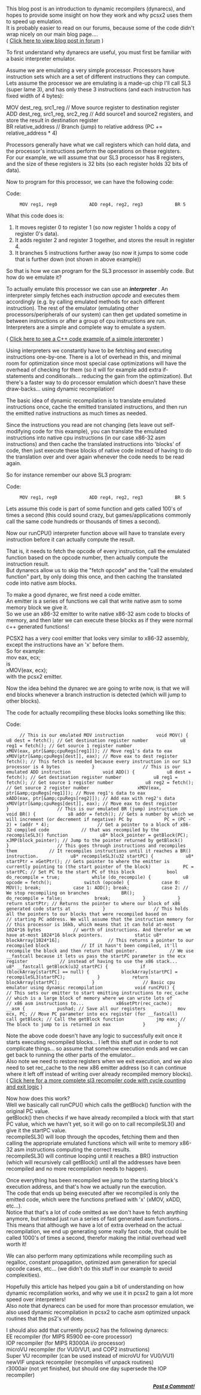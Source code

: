 <div class="single-article">

<div class="item-page clearfix">

<div style="text-align:center;">

</div>

This blog post is an introduction to dynamic recompilers (dynarecs), and
hopes to provide some insight on how they work and why pcsx2 uses them
to speed up emulation.  
It is probably easier to read on our forums, because some of the code
didn't wrap nicely on our main blog page....  
( [Click here to view blog post in
forum](http://forums.pcsx2.net/thread-13453-post-101560.html) )  
  
To first understand why dynarecs are useful, you must first be familiar
with a basic interpreter emulator.

  
Assume we are emulating a very simple processor. Processors have
instruction sets which are a set of different instructions they can
compute.  
Lets assume the processor we are emulating is a made-up chip I'll call
SL3 (super lame 3), and has only these 3 instructions (and each
instruction has fixed width of 4 bytes):  
  
MOV dest\_reg, src1\_reg // Move source register to destination
register  
ADD dest\_reg, src1\_reg, src2\_reg // Add source1 and source2
registers, and store the result in destination register  
BR relative\_address // Branch (jump) to relative address (PC +=
relative\_address \* 4)  
  
Processors generally have what we call registers which can hold data,
and the processor's instructions perform the operations on these
registers.  
For our example, we will assume that our SL3 processor has 8 registers,
and the size of these registers is 32 bits (so each register holds 32
bits of data).  
  
Now to program for this processor, we can have the following code:

<div class="codeblock">

<div class="title">

Code:

</div>

<div class="body" dir="ltr">

`      MOV reg1, reg0            ADD reg4, reg2, reg3            BR 5     `

</div>

</div>

  
What this code does is:  
1) It moves register 0 to register 1 (so now register 1 holds a copy of
register 0's data).  
2) It adds register 2 and register 3 together, and stores the result in
register 4.  
3) It branches 5 instructions further away (so now it jumps to some code
that is further down (not shown in above example))  
  
So that is how we can program for the SL3 processor in assembly code.
But how do we emulate it?  
  
To actually emulate this processor we can use an ***interpreter*** . An
interpreter simply fetches each *instruction opcode* and executes them
accordingly (e.g. by calling emulated methods for each different
instruction). The rest of the emulator (emulating other
processors/peripherals of our system) can then get updated sometime in
between instructions or after a group of cpu instructions are run.
Interpreters are a simple and complete way to emulate a system.  
  
( [Click here to see a C++ code example of a simple
interpreter](http://forums.pcsx2.net/thread-13453-post-102002.html#pid102002)
)  
  
Using interpreters we constantly have to be fetching and executing
instructions one-by-one. There is a lot of overhead in this, and minimal
room for optimization since most special case optimizations will have
the overhead of checking for them (so it will for example add extra
if-statements and conditionals... reducing the gain from the
optimization). But there's a faster way to do processor emulation which
doesn't have these draw-backs... using dynamic recompilation!  
  
The basic idea of dynamic recompilation is to translate emulated
instructions once, cache the emitted translated instructions, and then
run the emitted native instructions as much times as needed.  
  
Since the instructions you read are not changing (lets leave out
self-modifying code for this example), you can translate the emulated
instructions into native cpu instructions (in our case x86-32 asm
instructions) and then cache the translated instructions into 'blocks'
of code, then just execute these blocks of native code instead of having
to do the translation over and over again whenever the code needs to be
read again.  
  
So for instance remember our above SL3 program:

<div class="codeblock">

<div class="title">

Code:

</div>

<div class="body" dir="ltr">

`      MOV reg1, reg0            ADD reg4, reg2, reg3            BR 5     `

</div>

</div>

  
Lets assume this code is part of some function and gets called 100's of
times a second (this could sound crazy, but games/applications commonly
call the same code hundreds or thousands of times a second).  
  
Now our runCPU() interpreter function above will have to translate every
instruction before it can actually compute the result.  
  
That is, it needs to fetch the opcode of every instruction, call the
emulated function based on the opcode number, then actually compute the
instruction result.  
But dynarecs allow us to skip the "fetch opcode" and the "call the
emulated function" part, by only doing this once, and then caching the
translated code into native asm blocks.  
  
To make a good dynarec, we first need a code emitter.  
An emitter is a series of functions we call that write native asm to
some memory block we give it.  
So we use an x86-32 emitter to write native x86-32 asm code to blocks of
memory, and then later we can execute these blocks as if they were
normal c++ generated functions!  
  
PCSX2 has a very cool emitter that looks very similar to x86-32
assembly, except the instructions have an 'x' before them.  
So for example:  
mov eax, ecx;  
is  
xMOV(eax, ecx);  
with the pcsx2 emitter.  
  
Now the idea behind the dynarec we are going to write now, is that we
will end blocks whenever a branch instruction is detected (which will
jump to other blocks).  
  
The code for actually recompiling these blocks looks something like
this:

<div class="codeblock">

<div class="title">

Code:

</div>

<div class="body" dir="ltr">

`      // This is our emulated MOV instruction            void MOV() {            u8 dest = fetch(); // Get destination register number            u8 reg1 = fetch(); // Get source 1 register number                  xMOV(eax, ptr[&amp;cpuRegs[reg1]]); // Move reg1's data to eax            xMOV(ptr[&amp;cpuRegs[dest]], eax); // Move eax to dest register                  fetch(); // This fetch is needed because every instruction in our SL3 processor is 4 bytes            }                  // This is our emulated ADD instruction            void ADD() {            u8 dest = fetch(); // Get destination register number            u8 reg1 = fetch(); // Get source 1 register number            u8 reg2 = fetch(); // Get source 2 register number                  xMOV(eax, ptr[&amp;cpuRegs[reg1]]); // Move reg1's data to eax            xADD(eax, ptr[&amp;cpuRegs[reg2]]); // Add eax with reg2's data            xMOV(ptr[&amp;cpuRegs[dest]], eax); // Move eax to dest register            }                  // This is our emulated BR (jump) instruction            void BR() {            s8 addr = fetch(); // Gets a number by which we will increment (or decrement if negative) PC by            PC = (PC - 2) + (addr * 4);                  // Get a pointer to a block of x86-32 compiled code            // that was recompiled by the recompileSL3() function            u8* block_pointer = getBlock(PC);                  xJMP(block_pointer); // Jump to the pointer returned by getBlock()            }                  // This goes through instructions and recompiles them            // It recompiles instructions until it reaches a BR() instruction.            u8* recompileSL3(u32 startPC) {            u8* startPtr = xGetPtr(); // Gets pointer to where the emitter is currently pointing to (the start pointer of the block)            PC = startPC; // Set PC to the start PC of this block            bool do_recompile = true;            while (do_recompile) {            u8 opcode = fetch();            switch (opcode) {            case 0: MOV(); break;            case 1: ADD(); break;            case 2: // We stop recompiling on branches            BR();            do_recompile = false;            break;            }            }            return startPtr; // Returns the pointer to where our block of x86 generated code starts at            }                  // This holds all the pointers to our blocks that were recompiled based on            // starting PC address. We will assume that the instruction memory for            // this processor is 16kb, which means that it can hold at-most 1024*16 bytes            // worth of instructions. And therefor we we have at-most 1024*16 block pointers.            static u8* blockArray[1024*16];                  // This returns a pointer to our recompiled block            // If it hasn't been compiled, it'll recompile the block and then return that pointer.            // We use __fastcall because it lets us pass the startPC parameter in the ecx register            // instead of having to use the x86 stack...            u8* __fastcall getBlock(u32 startPC) {            if (blockArray[startPC] == null) {            blockArray[startPC] = recompileSL3(startPC);            }            return blockArray[startPC];            }                  // Basic cpu emulator using dynamic recompilation            void runCPU() {            // This sets our emitter to start emitting instructions to rec_cache            // which is a large block of memory where we can write lots of            // x86 asm instructions to...            x86setPtr(rec_cache);                  __asm {            pushad; // Save all our registers            mov ecx, PC; // Move PC parameter into ecx register (for __fastcall)            call getBlock; // Call the getBlock function            jmp eax; // The block to jump to is returned in eax            }            }     `

</div>

</div>

  
Note the above code doesn't have any logic to successfully exit once it
starts executing recompiled blocks... I left this stuff out in order to
not complicate things... so assume that somehow execution ends and we
can get back to running the other parts of the emulator...  
Also note we need to restore registers when we exit execution, and we
also need to set rec\_cache to the new x86 emitter address (so it can
continue where it left off instead of writing over already recompiled
memory blocks).  
( [Click here for a more complete sl3 recompiler code with cycle
counting and exit
logic](http://forums.pcsx2.net/Thread-blog-Introduction-to-Dynamic-Recompilation?pid=102471#pid102471)
)  
  
Now how does this work?  
Well we basically call runCPU() which calls the getBlock() function with
the original PC value.  
getBlock() then checks if we have already recompiled a block with that
start PC value, which we havn't yet, so it will go on to call
recompileSL3() and give it the startPC value.  
recompileSL3() will loop through the opcodes, fetching them and then
calling the appropriate emulated functions which will write to memory
x86-32 asm instructions computing the correct results.  
recompileSL3() will continue looping until it reaches a BR() instruction
(which will recursively call getBlock() until all the addresses have
been recompiled and no more recompilation needs to happen).  
  
Once everything has been recompiled we jump to the starting block's
execution address, and that's how we actually run the execution.  
The code that ends up being executed after we recompiled is only the
emitted code, which were the functions prefixed with 'x' (xMOV, xADD,
etc...).  
Notice that that's a lot of code omitted as we don't have to fetch
anything anymore, but instead just run a series of fast generated asm
functions...  
This means that although we have a lot of extra overhead on the actual
recompilation, we end up generating some really fast code, that could be
called 1000's of times a second, therefor making the initial overhead
well worth it!  
  
We can also perform many optimizations while recompiling such as
regalloc, constant propagation, optimized asm generation for special
opcode cases, etc... (we didn't do this stuff in our example to avoid
complexities).  
  
  
Hopefully this article has helped you gain a bit of understanding on how
dynamic recompilation works, and why we use it in pcsx2 to gain a lot
more speed over interpreters!  
Also note that dynarecs can be used for more than processor emulation,
we also used dynamic recompilation in pcsx2 to cache asm optimized
unpack routines that the ps2's vif does.  
  
I should also add that currently pcsx2 has the following dynarecs:  
EE recompiler (for MIPS R5900 ee-core processor)  
IOP recompiler (for MIPS R3000A i/o processor)  
microVU recompiler (for VU0/VU1, and COP2 instructions)  
Super VU recompiler (can be used instead of microVU for VU0/VU1)  
newVIF unpack recompiler (recompiles vif unpack routines)  
r3000air (not yet finished, but should one day supersede the IOP
recompiler)  
  

<div
style="font-style: italic; font-size: 10pt; font-weight: bold; text-align: right;">

[Post a Comment!](http://forums.pcsx2.net/thread-13453.html)

</div>

</div>

</div>
